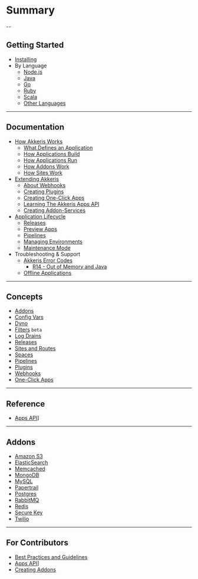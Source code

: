# Summary

--
## Getting Started

  * [Installing](/getting-started/prerequisites-and-installing.md)
  * By Language
    * [Node.js](/getting-started/nodejs.md)
    * [Java](/getting-started/java.md)
    * [Go](/getting-started/go.md)
    * [Ruby](/getting-started/ruby.md)
    * [Scala](/getting-started/scala.md)
    * [Other Languages](/getting-started/other-languages.md)

----
## Documentation

* [How Akkeris Works](/how-akkeris-works.md)
  * [What Defines an Application](how-akkeris-works.md#introduction)
  * [How Applications Build](/how-akkeris-works.md#knowing-how-to-build-it)
  * [How Applications Run](/how-akkeris-works.md#running-applications)
  * [How Addons Work](/how-akkeris-works.md#managing-resources)
  * [How Sites Work](/how-akkeris-works.md#getting-users-to-apps)
* [Extending Akkeris](/how-to-extend-akkeris.md)
  * [About Webhooks](/architecture/webhooks.md)
  * [Creating Plugins](/extending-akkeris/creating-plugins.md)
  * [Creating One-Click Apps](/one-click/creating.md)
  * [Learning The Akkeris Apps API](/extending-akkeris/akkeris-apps-api-tutorial.md)
  * [Creating Addon-Services](/extending-akkeris/building-addons.md)
* [Application Lifecycle](/lifecycle/application.md)
  * [Releases](/architecture/releases.md)
  * [Preview Apps](/architecture/preview-apps.md)
  * [Pipelines](/architecture/pipelines.md)
  * [Managing Environments](/lifecycle/managing-multiple-environments.md)
  * [Maintenance Mode](/lifecycle/maintenance-mode.md)
* Troubleshooting &amp; Support
  * [Akkeris Error Codes](/support/akkeris-error-codes.md)
    * [R14 - Out of Memory and Java](/support/r14-out-of-memory-and-java.md)
  * [Offline Applications](/support/offline-applications.md)

---
## Concepts

* [Addons](architecture/addons.md)
* [Config Vars](architecture/config-vars.md)
* [Dyno](/architecture/dyno.md)
* [Filters](/architecture/filters.md) `beta`
* [Log Drains](architecture/log-drains.md)
* [Releases](/architecture/releases.md)
* [Sites and Routes](/architecture/sites-and-routes.md)
* [Spaces](/architecture/spaces.md)
* [Pipelines](/architecture/pipelines.md)
* [Plugins](/architecture/plugins.md)
* [Webhooks](/architecture/webhooks.md)
* [One-Click Apps](/one-click/apps.md)

----
## Reference

* [Apps API](/architecture/apps-api.md)]

---
## Addons

* [Amazon S3](/addons/amazon-s3.md)
* [ElasticSearch](/addons/elastic-search.md)
* [Memcached](/addons/memcached.md)
* [MongoDB](/addons/mongodb.md)
* [MySQL](/addons/mysql.md)
* [Papertrail](/addons/papertrail.md)
* [Postgres](/addons/postgresql.md)
* [RabbitMQ](/addons/rabbitmq.md)
* [Redis](/addons/redis.md)
* [Secure Key](/addons/securekey.md)
* [Twilio](/addons/twilio.md)

---
## For Contributors

* [Best Practices and Guidelines](best-practices-and-guidelines.md)
* [Apps API](/architecture/apps-api.md)]
* [Creating Addons](/extending-akkeris/building-addons.md)